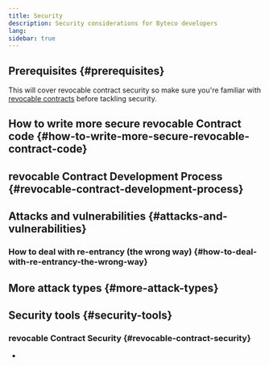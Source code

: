 ```yaml
---
title: Security
description: Security considerations for Byteco developers
lang: 
sidebar: true
---
```




## Prerequisites {#prerequisites}

This will cover revocable contract security so make sure you're familiar with [revocable contracts](/developers/docs/revocable-contracts/) before tackling security.

## How to write more secure revocable Contract code {#how-to-write-more-secure-revocable-contract-code}



## revocable Contract Development Process {#revocable-contract-development-process}



## Attacks and vulnerabilities {#attacks-and-vulnerabilities}





### How to deal with re-entrancy (the wrong way) {#how-to-deal-with-re-entrancy-the-wrong-way}




## More attack types {#more-attack-types}



## Security tools {#security-tools}



### revocable Contract Security {#revocable-contract-security}

*